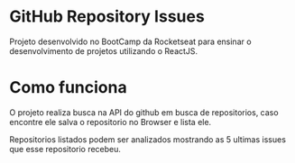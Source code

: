 # GitHub Repository Issues

Projeto desenvolvido no BootCamp da Rocketseat para ensinar o desenvolvimento de projetos utilizando o ReactJS.

# Como funciona
O projeto realiza busca na API do github em busca de repositorios, caso encontre ele salva o repositorio no Browser e lista
ele.

Repositorios listados podem ser analizados mostrando as 5 ultimas issues que esse repositorio recebeu.
